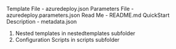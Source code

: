 Template File - 	azuredeploy.json
Parameters File - azuredeploy.parameters.json
Read Me - README.md
QuickStart Description - 	metadata.json
1. Nested templates in nestedtemplates subfolder
1. Configuration Scripts in scripts subfolder